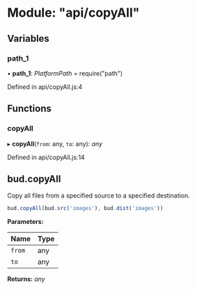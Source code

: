# Module: "api/copyAll"

## Variables

### path_1

• **path_1**: _PlatformPath_ = require("path")

Defined in api/copyAll.js:4

## Functions

### copyAll

▸ **copyAll**(`from`: any, `to`: any): _any_

Defined in api/copyAll.js:14

## bud.copyAll

Copy all files from a specified source to a specified destination.

```js
bud.copyAll(bud.src('images'), bud.dist('images'))
```

**Parameters:**

| Name   | Type |
| ------ | ---- |
| `from` | any  |
| `to`   | any  |

**Returns:** _any_
